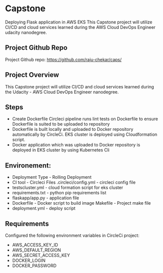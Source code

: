# Capstone
Deploying Flask application in AWS EKS This Capstone project will utilize CI/CD and cloud services learned during the AWS Cloud DevOps Engineer udacity nanodegree.
## Project Github Repo
Project Github repo: https://github.com/raju-chekar/caps/
## Project Overview
This Capstone project will utilize CI/CD and cloud services learned during the Udacity - AWS Cloud DevOps Engineer nanodegree.

## Steps
- Create Dockerfile Circleci pipeline runs lint tests on Dockerfile to ensure Dockerfile is suited to be uploaded to repository 
- Dockerfile is built locally and uploaded to Docker repository automatically by CircleCi. EKS cluster is deployed using Cloudformation script. 
- Docker application which was uploaded to Docker repository is deployed in EKS cluster by using Kubernetes Cli

## Environement: 
- Deployment Type - Rolling Deployment 
- CI tool - Circleci Files .circleci/config.yml - circleci config file 
- testscluster.yml - cloud formation script for eks cluster 
- requirements.txt - python pip requirements list 
- flaskapp/app.py - application file 
- Dockerfile - Docker script to build image Makefile - Project make file 
- deployment.yml - deploy script


## Requirements
Configured the following environment variables in  CircleCi project:
- AWS_ACCESS_KEY_ID
- AWS_DEFAULT_REGION
- AWS_SECRET_ACCESS_KEY
- DOCKER_LOGIN
- DOCKER_PASSWORD

